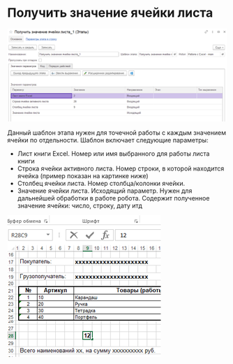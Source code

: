 # Получить значение ячейки листа

![](<../../../../.gitbook/assets/Получить значение ячейки листа.png>)

Данный шаблон этапа нужен для точечной работы с каждым значением ячейки по отдельности. Шаблон включает следующие параметры:

* Лист книги Excel. Номер или имя выбранного для работы листа книги
* Строка ячейки активного листа. Номер строки, в которой находится ячейка (пример показан на картинке ниже)
* Столбец ячейки листа. Номер столбца/колонки ячейки.
* Значение ячейки листа. Исходящий параметр. Нужен для дальнейшей обработки в работе робота. Содержит полученное значение ячейки: число, строку, дату итд

![](<../../../../.gitbook/assets/Сторка - столбец excel - пример.png>)
